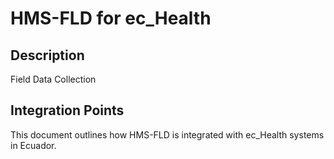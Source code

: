 # HMS-FLD for ec_Health

## Description

Field Data Collection

## Integration Points

This document outlines how HMS-FLD is integrated with ec_Health systems in Ecuador.
